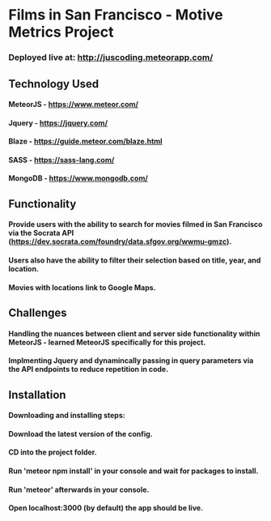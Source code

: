 # Films in San Francisco - Motive Metrics Project
### Deployed live at: http://juscoding.meteorapp.com/

## Technology Used

#### MeteorJS - https://www.meteor.com/
#### Jquery - https://jquery.com/
#### Blaze - https://guide.meteor.com/blaze.html
#### SASS - https://sass-lang.com/
#### MongoDB - https://www.mongodb.com/


## Functionality

#### Provide users with the ability to search for movies filmed in San Francisco via the Socrata API (https://dev.socrata.com/foundry/data.sfgov.org/wwmu-gmzc).
#### Users also have the ability to filter their selection based on title, year, and location.
#### Movies with locations link to Google Maps.


## Challenges

#### Handling the nuances between client and server side functionality within MeteorJS - learned MeteorJS specifically for this project.
#### Implmenting Jquery and dynamincally passing in query parameters via the API endpoints to reduce repetition in code.


## Installation

#### Downloading and installing steps:
#### Download the latest version of the config.
#### CD into the project folder.
#### Run 'meteor npm install' in your console and wait for packages to install.
#### Run 'meteor' afterwards in your console.
#### Open localhost:3000 (by default) the app should be live.
